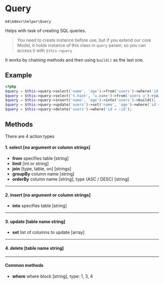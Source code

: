 # Query

`m4\m4mvc\helper\Query`

Helps with task of creating SQL queries. 

  > You need to create instance before use, but if you extend our core Model, it holds instance of this class in `query` param, so you can access it with `$this->query`

It works by chaining methods and then using `build()` as the last one. 

## Example

``` php
<?php
$query = $this->query->select('name', 'age')->from('users')->where('id = :id')->build();
$query = $this->query->select('t.hash', 'u.name')->from('users u')->join('left', 'tokens t', 't.user_id = u.id')->limit(10)->groupBy('u.name')->orderBy('u.name DESC')->build();
$query = $this->query->insert('name', 'age')->into('users')->build();
$query = $this->query->update('users')->set('name', 'age')->where('id = :id');
$query = $this->query->delete('users')->where('id = :id');
```

## Methods 

There are 4 action types
#### 1. select [no argument or column strings]
- **from** specifies table [string]
- **limit** [int or string]
- **join** [type, table, on] \[strings\]
- **groupBy** column name [string]
- **orderBy** column name [string], type (ASC / DESC) [string] 

----------------

#### 2. insert [no argument or column strings]
- **into** specifies table [string]

----------------

#### 3. update [table name string]
- **set** list of columns to update [array]

----------------

#### 4. delete [table name string]

-----------------

#### Common methods
- **where** where block [string], type: 1, 3, 4

